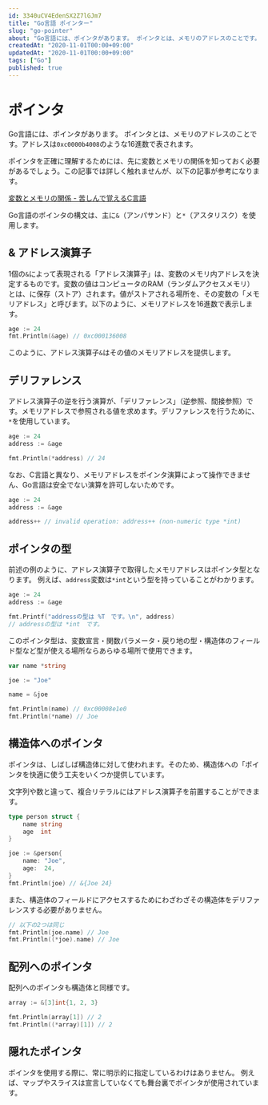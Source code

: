```yaml
---
id: 3340uCV4EdenSX2Z7lGJm7
title: "Go言語 ポインター"
slug: "go-pointer"
about: "Go言語には、ポインタがあります。 ポインタとは、メモリのアドレスのことです。アドレスは`0xc0000b4008`のような16進数で表されます。"
createdAt: "2020-11-01T00:00+09:00"
updatedAt: "2020-11-01T00:00+09:00"
tags: ["Go"]
published: true
---
```

# ポインタ

Go言語には、ポインタがあります。
ポインタとは、メモリのアドレスのことです。アドレスは`0xc0000b4008`のような16進数で表されます。

ポインタを正確に理解するためには、先に変数とメモリの関係を知っておく必要があるでしょう。この記事では詳しく触れませんが、以下の記事が参考になります。

[変数とメモリの関係 - 苦しんで覚えるC言語](https://9cguide.appspot.com/15-02.html)

Go言語のポインタの構文は、主に`&`（アンパサンド）と`*`（アスタリスク）を使用します。

## & アドレス演算子

1個の`&`によって表現される「アドレス演算子」は、変数のメモリ内アドレスを決定するものです。変数の値はコンピュータのRAM（ランダムアクセスメモリ）とは、に保存（ストア）されます。値がストアされる場所を、その変数の「メモリアドレス」と呼びます。以下のように、メモリアドレスを16進数で表示します。

```go
age := 24
fmt.Println(&age) // 0xc000136008
```

このように、アドレス演算子`&`はその値のメモリアドレスを提供します。

## デリファレンス

アドレス演算子の逆を行う演算が、「デリファレンス」（逆参照、間接参照）です。メモリアドレスで参照される値を求めます。デリファレンスを行うために、`*`を使用しています。

```go
age := 24
address := &age

fmt.Println(*address) // 24
```

なお、C言語と異なり、メモリアドレスをポインタ演算によって操作できません、Go言語は安全でない演算を許可しないためです。

```go
age := 24
address := &age

address++ // invalid operation: address++ (non-numeric type *int)
```

## ポインタの型

前述の例のように、アドレス演算子で取得したメモリアドレスはポインタ型となります。
例えば、`address`変数は`*int`という型を持っていることがわかります。

```go
age := 24
address := &age

fmt.Printf("addressの型は %T　です。\n", address)
// addressの型は *int　です。
```

このポインタ型は、変数宣言・関数パラメータ・戻り地の型・構造体のフィールド型など型が使える場所ならあらゆる場所で使用できます。

```go
var name *string

joe := "Joe"

name = &joe

fmt.Println(name) // 0xc00008e1e0
fmt.Println(*name) // Joe
```

## 構造体へのポインタ

ポインタは、しばしば構造体に対して使われます。そのため、構造体への「ポインタを快適に使う工夫をいくつか提供しています。

文字列や数と違って、複合リテラルにはアドレス演算子を前置することができます。

```go
type person struct {
	name string
	age  int
}

joe := &person{
	name: "Joe",
	age:  24,
}
fmt.Println(joe) // &{Joe 24}
```

また、構造体のフィールドにアクセスするためにわざわざその構造体をデリファレンスする必要がありません。

```go
// 以下の2つは同じ
fmt.Println(joe.name) // Joe
fmt.Println((*joe).name) // Joe
```

## 配列へのポインタ

配列へのポインタも構造体と同様です。

```go
array := &[3]int{1, 2, 3}

fmt.Println(array[1]) // 2
fmt.Println((*array)[1]) // 2
```

## 隠れたポインタ

ポインタを使用する際に、常に明示的に指定しているわけはありません。
例えば、マップやスライスは宣言していなくても舞台裏でポインタが使用されています。

